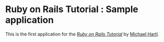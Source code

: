 # Ruby on Rails Tutorial : Sample application

This is the first application for the
[*Ruby on Rails Tutorial*](http://railstutorial.jp/)
by [Michael Hartl](http://michaelhartl.com/).
